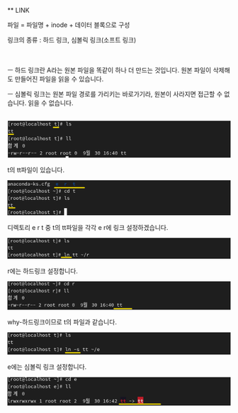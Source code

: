 ** LINK

파일 = 파일명 + inode + 데이터 블록으로 구성


링크의 종류 : 하드 링크, 심볼릭 링크(소프트 링크)<br>
<br>
<br>


ㅡ 하드 링크란 A라는 원본 파일을 똑같이 하나 더 만드는 것입니다. 
원본 파일이 삭제해도 만들어진 파일을 읽을 수 있습니다.

ㅡ 심볼릭 링크는 원본 파일 경로를 가리키는 바로가기라, 
원본이 사라지면 접근할 수 없습니다. 읽을 수 없습니다.<br>
<br>




![image break](../Pictur/step4/link6.png)<br>

t의 tt파일이 있습니다.

![image break](../Pictur/step4/link1.png)<br>

디렉토리 e r t 중 t의 tt파일을 각각 e r에 링크 설정하겠습니다. 

![image break](../Pictur/step4/link2.png)<br>

r에는 하드링크 설정합니다.


![image break](../Pictur/step4/link4.png)<br>

why-하드링크이므로 t의 파일과 같습니다.


![image break](../Pictur/step4/link3.png)<br>


e에는 심볼릭 링크 설정합니다.

![image break](../Pictur/step4/link5.png)<br>



